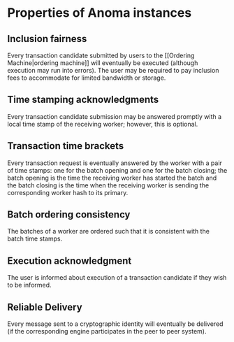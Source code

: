 # Properties of Anoma instances

## Inclusion fairness
Every transaction candidate submitted by users
to the [[Ordering Machine|ordering machine]]
will eventually be executed (although execution may run into errors).
The user may be required to pay inclusion fees
to accommodate for limited bandwidth or storage.

<!--
☝️ this is for v1 !!!
In v2,
we are going to have some relativized claims
-->

## Time stamping acknowledgments
Every transaction candidate submission may be answered promptly
with a local time stamp of the receiving worker;
however, this is optional.

## Transaction time brackets
Every transaction request is eventually answered by the worker
with a pair of time stamps:
one for the batch opening and one for the batch closing;
the batch opening is the time the receiving worker has started the batch
and
the batch closing is the time when the receiving worker is sending
the corresponding worker hash to its primary.

<!-- in v2, this will be more complicated -->

## Batch ordering consistency
The batches of a worker are ordered such
that it is consistent with the batch time stamps.

## Execution acknowledgment
The user is informed about execution of a transaction candidate
if they wish to be informed.

<!--
## Execution IO

<<The executor engines send themselves the new values of the key-value store.>>
-->

## Reliable Delivery
Every message sent to a cryptographic identity will
eventually be delivered
(if the corresponding engine participates in the peer to peer system).
